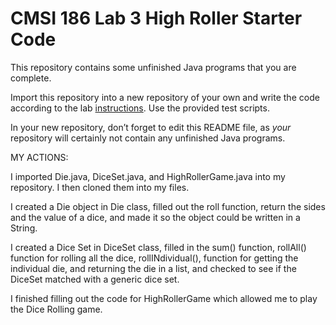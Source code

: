 # CMSI 186 Lab 3 High Roller Starter Code

This repository contains some unfinished Java programs that you are complete.

Import this repository into a new repository of your own and write the code according to the lab [instructions](https://cs.lmu.edu/~ray/classes/plab/lab/3/). Use the provided test scripts.

In your new repository, don’t forget to edit this README file, as _your_ repository will certainly not contain any unfinished Java programs.

MY ACTIONS:

I imported Die.java, DiceSet.java, and HighRollerGame.java into my repository. I then cloned them into my files.

I created a Die object in Die class, filled out the roll function, return the sides and the value of a dice, and made it so the object could be written in a String.

I created a Dice Set in DiceSet class, filled in the sum() function, rollAll() function for rolling all the dice, rollINdividual(), function for getting the individual die, and returning the die in a list, and checked to see if the DiceSet matched with a generic dice set.

I finished filling out the code for HighRollerGame which allowed me to play the Dice Rolling game. 
